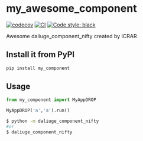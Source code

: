 # my_awesome_component

[![codecov](https://codecov.io/gh/ICRAR/daliuge-component-nifty/branch/main/graph/badge.svg?token=daliuge-component-nifty_token_here)](https://codecov.io/gh/ICRAR/daliuge-component-nifty)
[![CI](https://github.com/ICRAR/daliuge-component-nifty/actions/workflows/main.yml/badge.svg)](https://github.com/ICRAR/daliuge-component-nifty/actions/workflows/main.yml)
[![Code style: black](https://img.shields.io/badge/code%20style-black-000000.svg)](https://github.com/psf/black)


Awesome daliuge_component_nifty created by ICRAR

## Install it from PyPI

```bash
pip install my_component
```

## Usage

```py
from my_component import MyAppDROP

MyAppDROP('a','a').run()
```

```bash
$ python -m daliuge_component_nifty
#or
$ daliuge_component_nifty
```

